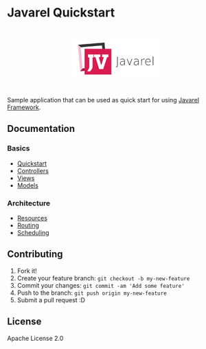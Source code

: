 # Javarel Quickstart

<br>
<p align="center">
  <img src="doc/javarel-logo.png"/>
</p>
<br>

Sample application that can be used as quick start for using [Javarel Framework](https://github.com/neva-dev/javarel-framework).

## Documentation

### Basics

* [Quickstart](doc/quickstart.md)
* [Controllers](doc/controllers.md)
* [Views](doc/views.md)
* [Models](doc/models.md)

### Architecture

* [Resources](doc/resources.md)
* [Routing](doc/routing.md)
* [Scheduling](doc/scheduling.md)

## Contributing

1. Fork it!
2. Create your feature branch: `git checkout -b my-new-feature`
3. Commit your changes: `git commit -am 'Add some feature'`
4. Push to the branch: `git push origin my-new-feature`
5. Submit a pull request :D

## License

Apache License 2.0